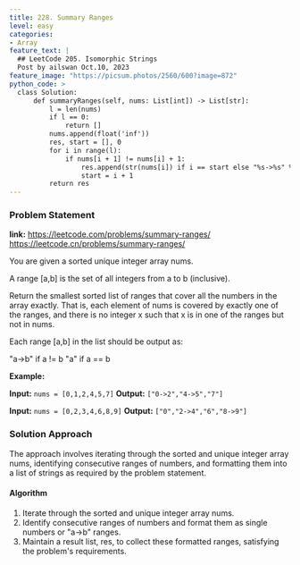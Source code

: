```yaml
---
title: 228. Summary Ranges
level: easy
categories:
- Array
feature_text: |
  ## LeetCode 205. Isomorphic Strings
  Post by ailswan Oct.10, 2023
feature_image: "https://picsum.photos/2560/600?image=872"
python_code: >
  class Solution:
      def summaryRanges(self, nums: List[int]) -> List[str]:
          l = len(nums)
          if l == 0:
              return []
          nums.append(float('inf'))
          res, start = [], 0
          for i in range(l):
              if nums[i + 1] != nums[i] + 1:
                  res.append(str(nums[i]) if i == start else "%s->%s" % (nums[start], nums[i]))
                  start = i + 1
          return res 
---
```


### Problem Statement
**link:**
https://leetcode.com/problems/summary-ranges/
https://leetcode.cn/problems/summary-ranges/
 
You are given a sorted unique integer array nums.

A range [a,b] is the set of all integers from a to b (inclusive).

Return the smallest sorted list of ranges that cover all the numbers in the array exactly. That is, each element of nums is covered by exactly one of the ranges, and there is no integer x such that x is in one of the ranges but not in nums.

Each range [a,b] in the list should be output as:

"a->b" if a != b
"a" if a == b

**Example:**

**Input:** `nums = [0,1,2,4,5,7]`
**Output:** `["0->2","4->5","7"]`
 
**Input:** `nums = [0,2,3,4,6,8,9]`
**Output:** `["0","2->4","6","8->9"]`

### Solution Approach
The approach involves iterating through the sorted and unique integer array nums, identifying consecutive ranges of numbers, and formatting them into a list of strings as required by the problem statement.

#### Algorithm
1. Iterate through the sorted and unique integer array nums.
2. Identify consecutive ranges of numbers and format them as single numbers or "a->b" ranges.
3. Maintain a result list, res, to collect these formatted ranges, satisfying the problem's requirements.